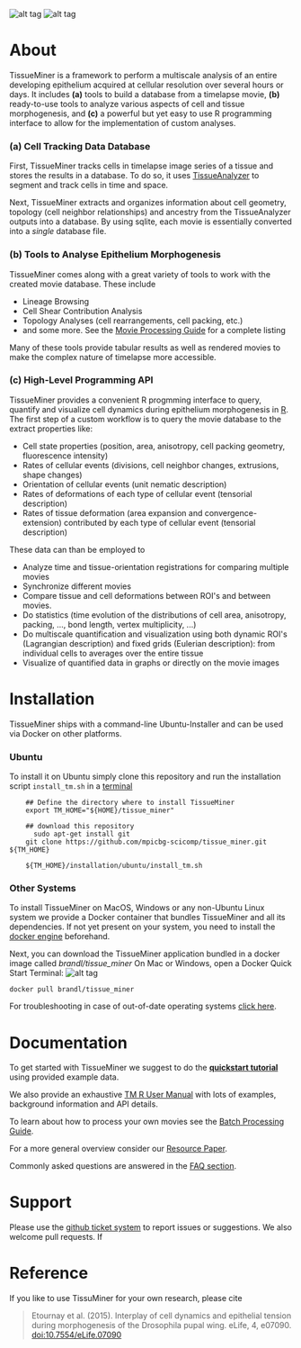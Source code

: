 

![alt tag](https://raw.githubusercontent.com/mpicbg-scicomp/tissue_miner/master/docs/readme_screenshots/stripes_0.jpg)
![alt tag](https://raw.githubusercontent.com/mpicbg-scicomp/tissue_miner/master/docs/readme_screenshots/veins_0.jpg)


About
=================

TissueMiner is a framework to perform a multiscale analysis of an entire developing epithelium acquired at cellular resolution over several hours or days. It  includes **(a)** tools to build a database from a timelapse movie, **(b)** ready-to-use tools to analyze various aspects of cell and tissue morphogenesis, and **(c)** a powerful but yet easy to use R programming interface to allow for the implementation of custom analyses.

### (a) Cell Tracking Data Database


First, TissueMiner tracks cells in timelapse image series of a tissue and stores the results in a database. To do so, it uses [TissueAnalyzer](MovieProcessing.md#TissueAnalyzer) to segment and track cells in time and space.

Next, TissueMiner extracts and organizes information about cell geometry, topology (cell neighbor relationships) and ancestry from the TissueAnalyzer outputs into a database. By using sqlite, each movie is essentially converted into a _single_ database file.


### (b) Tools to Analyse Epithelium Morphogenesis

TissueMiner comes along with a great variety of tools to work with the created movie database. These include
* Lineage Browsing
* Cell Shear Contribution Analysis
* Topology Analyses (cell rearrangements, cell packing, etc.)
* and some more. See the [Movie Processing Guide](MovieProcessing.md#Tools) for a complete listing

Many of these tools provide tabular results as well as rendered movies to make the complex nature of timelapse more accessible.


### (c) High-Level Programming API

TissueMiner provides a convenient R progmming interface to query, quantify and visualize cell dynamics during epithelium morphogenesis in [R](https://www.r-project.org/). The first step of a custom workflow is to query the movie database to the extract properties like:

* Cell state properties (position, area, anisotropy, cell packing geometry, fluorescence intensity)
* Rates of cellular events (divisions, cell neighbor changes, extrusions, shape changes)
* Orientation of cellular events (unit nematic description)
* Rates of deformations of each type of cellular event (tensorial description)
* Rates of tissue deformation (area expansion and convergence-extension) contributed by each type of cellular event (tensorial description)

These data can than be employed to
* Analyze time and tissue-orientation registrations for comparing multiple movies
* Synchronize different movies
* Compare tissue and cell deformations between ROI's and between movies.
* Do statistics (time evolution of the distributions of cell area, anisotropy, packing, ..., bond length, vertex multiplicity, ...)
* Do multiscale quantification and visualization using both dynamic ROI's (Lagrangian description) and fixed grids (Eulerian description): from individual cells to averages over the entire tissue
* Visualize of quantified data in graphs or directly on the movie images


Installation
================

TissueMiner ships with a command-line Ubuntu-Installer and can be used via Docker on other platforms.

### Ubuntu

To install it on Ubuntu simply clone this repository and run the installation script `install_tm.sh` in a [terminal](https://help.ubuntu.com/community/UsingTheTerminal)

```
    ## Define the directory where to install TissueMiner
    export TM_HOME="${HOME}/tissue_miner"

    ## download this repository
	  sudo apt-get install git
    git clone https://github.com/mpicbg-scicomp/tissue_miner.git ${TM_HOME}

    ${TM_HOME}/installation/ubuntu/install_tm.sh
```

### Other Systems

To install TissueMiner on MacOS, Windows or any non-Ubuntu Linux system we provide a Docker container that bundles TissueMiner and all its dependencies. If not yet present on your system, you need to install the [docker engine](https://docs.docker.com/)
beforehand.

Next, you can download the TissueMiner application bundled in a docker image called _brandl/tissue_miner_
On Mac or Windows, open a Docker Quick Start Terminal: ![alt tag](https://raw.githubusercontent.com/mpicbg-scicomp/tissue_miner/master/docs/readme_screenshots/docker_toolbox_osx_quickstart_icon_nolabel.png)
```
docker pull brandl/tissue_miner
```

For troubleshooting in case of out-of-date operating systems [click here](misc/docker_troubleshooting.md).


Documentation
================

To get started with TissueMiner we suggest to do the **[quickstart tutorial](https://mpicbg-scicomp.github.io/tissue_miner/quickstart/TM_Quickstart.html)** using provided example data.

We also provide an exhaustive [TM R User Manual](https://mpicbg-scicomp.github.io/tissue_miner/tm_tutorial/R-tutorial.html) with lots of examples, background information and API details.

To learn about how to process your own movies see the [Batch Processing Guide](MovieProcessing.md).

For a more general overview consider our [Resource Paper](/link/here/once/published).

Commonly asked questions are answered in the [FAQ section](faq.md).


Support
=========

Please use the [github ticket system](https://github.com/mpicbg-scicomp/tissue_miner/issues) to report issues or suggestions. We also welcome pull requests. If



Reference
==========

If you like to use TissuMiner for your own research, please cite

> Etournay et al. (2015). Interplay of cell dynamics and epithelial tension during morphogenesis of the Drosophila pupal wing. eLife, 4, e07090. [doi:10.7554/eLife.07090](http://elifesciences.org/content/early/2015/06/23/eLife.07090)


